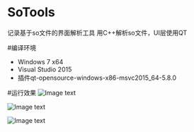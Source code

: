 # SoTools
记录基于so文件的界面解析工具
用C++解析so文件，UI层使用QT

#编译环境
*	Windows 7 x64
*	Visual Studio 2015
*	插件qt-opensource-windows-x86-msvc2015_64-5.8.0

#运行效果
![Image text](https://github.com/turlet/SoTools/blob/master/images/screenshot1.png)

![Image text](https://github.com/turlet/SoTools/blob/master/images/screenshot2.png)

![Image text](https://github.com/turlet/SoTools/blob/master/images/screenshot3.png)